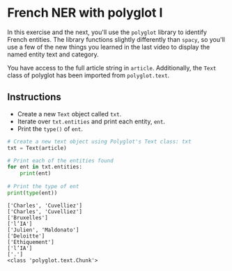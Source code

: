# French NER with polyglot I #

In this exercise and the next, you'll use the `polyglot` library to identify French entities. The library functions slightly differently than `spacy`, so you'll use a few of the new things you learned in the last video to display the named entity text and category.

You have access to the full article string in `article`. Additionally, the `Text` class of polyglot has been imported from `polyglot.text`.

## Instructions ##

* Create a new `Text` object called `txt`.
* Iterate over `txt.entities` and print each entity, `ent`.
* Print the `type()` of `ent`.

```python
# Create a new text object using Polyglot's Text class: txt
txt = Text(article)

# Print each of the entities found
for ent in txt.entities:
    print(ent)
    
# Print the type of ent
print(type(ent))
```

```
['Charles', 'Cuvelliez']
['Charles', 'Cuvelliez']
['Bruxelles']
['l’IA']
['Julien', 'Maldonato']
['Deloitte']
['Ethiquement']
['l’IA']
['.']
<class 'polyglot.text.Chunk'>
```